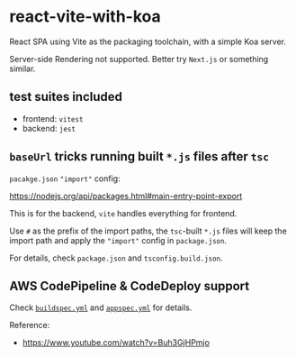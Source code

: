 # react-vite-with-koa

React SPA using Vite as the packaging toolchain, with a simple Koa server.

Server-side Rendering not supported. Better try `Next.js` or something similar.

## test suites included

- frontend: `vitest`
- backend: `jest`


## `baseUrl` tricks running built `*.js` files after `tsc`

`pacakge.json` `"import"` config:

https://nodejs.org/api/packages.html#main-entry-point-export

This is for the backend, `vite` handles everything for frontend.

Use `#` as the prefix of the import paths,
the `tsc`-built `*.js` files will keep the import path and apply the `"import"` config in `package.json`.

For details, check `package.json` and `tsconfig.build.json`.

## AWS CodePipeline & CodeDeploy support

Check [`buildspec.yml`](./buildspec.yml) and [`appspec.yml`](./appspec.yml) for details.

Reference:

- https://www.youtube.com/watch?v=Buh3GjHPmjo
